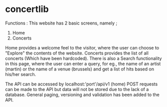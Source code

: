 # concertlib

Functions :
This website has 2 basic screens, namely ;
  1. Home
  2. Concerts

Home provides a welcome feel to the visitor, where the user can choose to "Explore" the contents of the website.
Concerts provides the list of all concerts (Which have been hardcoded). There is also a Search functionality in this page, where the user 
can enter a query, for eg., the name of an artist (martin) or the name of a venue (brussels) and get a list of hits based on his/her search.

The API can be accessed by localhost:'port'/api/v1 (home) 
POST requests can be made to the API but data will not be stored due to the lack of a database.
General paging, versioning and validation has been added to the API.
